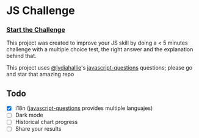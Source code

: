 # JS Challenge

### [Start the Challenge](https://edgravill.github.io/js-challenge/)

This project was created to improve your JS skill by doing a < 5 minutes challenge with a multiple choice test, the right answer and the explanation behind that.

This project uses [@lydiahallie](https://github.com/lydiahallie)'s [javascript-questions](https://github.com/lydiahallie/javascript-questions) questions; please go and star that amazing repo

## Todo

- [x] i18n ([javascript-questions](https://github.com/lydiahallie/javascript-questions) provides multiple languajes)
- [ ] Dark mode
- [ ] Historical chart progress
- [ ] Share your results

